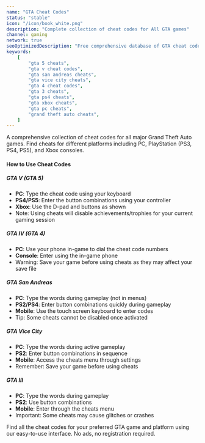 ```yaml
---
name: "GTA Cheat Codes"
status: "stable"
icon: "/icon/book_white.png"
description: "Complete collection of cheat codes for All GTA games"
channel: gaming
network: true
seoOptimizedDescription: "Free comprehensive database of GTA cheat codes for all platforms. Find cheats for GTA 5, GTA 4, San Andreas, Vice City and GTA 3. Easy to use, no ads."
keywords:
    [
        "gta 5 cheats",
        "gta v cheat codes",
        "gta san andreas cheats",
        "gta vice city cheats",
        "gta 4 cheat codes",
        "gta 3 cheats",
        "gta ps4 cheats",
        "gta xbox cheats",
        "gta pc cheats",
        "grand theft auto cheats",
    ]
---
```


A comprehensive collection of cheat codes for all major Grand Theft Auto games. Find cheats for different platforms including PC, PlayStation (PS3, PS4, PS5), and Xbox consoles.

#### How to Use Cheat Codes

##### GTA V (GTA 5)

-   **PC**: Type the cheat code using your keyboard
-   **PS4/PS5**: Enter the button combinations using your controller
-   **Xbox**: Use the D-pad and buttons as shown
-   Note: Using cheats will disable achievements/trophies for your current gaming session

##### GTA IV (GTA 4)

-   **PC**: Use your phone in-game to dial the cheat code numbers
-   **Console**: Enter using the in-game phone
-   Warning: Save your game before using cheats as they may affect your save file

##### GTA San Andreas

-   **PC**: Type the words during gameplay (not in menus)
-   **PS2/PS4**: Enter button combinations quickly during gameplay
-   **Mobile**: Use the touch screen keyboard to enter codes
-   Tip: Some cheats cannot be disabled once activated

##### GTA Vice City

-   **PC**: Type the words during active gameplay
-   **PS2**: Enter button combinations in sequence
-   **Mobile**: Access the cheats menu through settings
-   Remember: Save your game before using cheats

##### GTA III

-   **PC**: Type the words during gameplay
-   **PS2**: Use button combinations
-   **Mobile**: Enter through the cheats menu
-   Important: Some cheats may cause glitches or crashes

Find all the cheat codes for your preferred GTA game and platform using our easy-to-use interface. No ads, no registration required.

